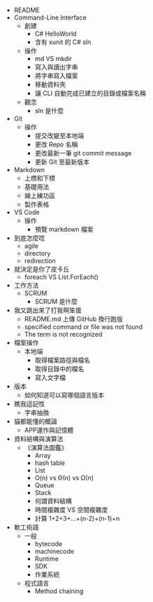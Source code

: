 * README
* Command-Line Interface
  * 創建
    * C# HelloWorld
    * 含有 xunit 的 C# sln
  * 操作
    * md VS mkdir
    * 寫入與讀出字串
    * 將字串寫入檔案
    * 移動資料夾
    * 讓 CLI 自動完成已建立的目錄或檔案名稱
  * 觀念
    * sln 是什麼
* Git
  * 操作
    * 提交改變至本地端
    * 更改 Repo 名稱
    * 更改最新一筆 git commit message
    * 更新 Git 至最新版本
* Markdown
  * 上標和下標
  * 基礎用法
  * 線上練功區
  * 製作表格
* VS Code
  * 操作
    * 預覽 markdown 檔案
* 到底怎麼唸
  * agile
  * directory
  * redirection
* 就決定是你了皮卡丘
  * foreach VS List.ForEach()
* 工作方法
  * SCRUM
    * SCRUM 是什麼
* 我又跳出來了打我啊笨蛋
  * README.md 上傳 GitHub 換行跑版
  * specified command or file was not found
  * The term is not recognized
* 檔案操作
  * 本地端
    * 取得檔案路徑與檔名
    * 取得目錄中的檔名
    * 寫入文字檔
* 版本
  * 如何知道可以寫哪個語言版本
* 瞧我這記性
  * 字串抽換
* 貓都能懂的概論
  * APP運作與記憶體
* 資料結構與演算法
  * 《演算法圖鑑》
    * Array
    * hash table
    * List
    * O(n) vs Θ(n) vs Ω(n)
    * Queue
    * Stack
    * 何謂資料結構
    * 時間複雜度 VS 空間複雜度
    * 計算 1+2+3+...+(n-2)+(n-1)+n
* 軟工術語
  * 一般
    * bytecode
    * machinecode
    * Runtime
    * SDK
    * 作業系統
  * 程式語言
    * Method chaining
